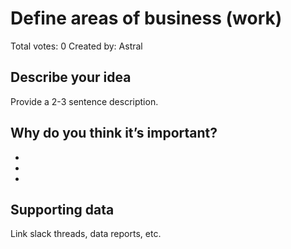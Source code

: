 # Define areas of business (work)

Total votes: 0
Created by: Astral

## Describe your idea

Provide a 2-3 sentence description.

## Why do you think it’s important?

- 
- 
- 

## Supporting data

Link slack threads, data reports, etc.